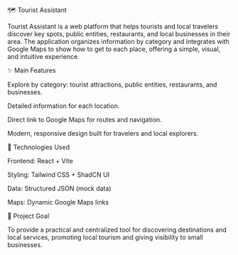 🗺️ Tourist Assistant

Tourist Assistant is a web platform that helps tourists and local travelers discover key spots, public entities, restaurants, and local businesses in their area.
The application organizes information by category and integrates with Google Maps to show how to get to each place, offering a simple, visual, and intuitive experience.

✨ Main Features

Explore by category: tourist attractions, public entities, restaurants, and businesses.

Detailed information for each location.

Direct link to Google Maps for routes and navigation.

Modern, responsive design built for travelers and local explorers.

🧩 Technologies Used

Frontend: React + Vite

Styling: Tailwind CSS + ShadCN UI

Data: Structured JSON (mock data)

Maps: Dynamic Google Maps links

🚀 Project Goal

To provide a practical and centralized tool for discovering destinations and local services, promoting local tourism and giving visibility to small businesses.